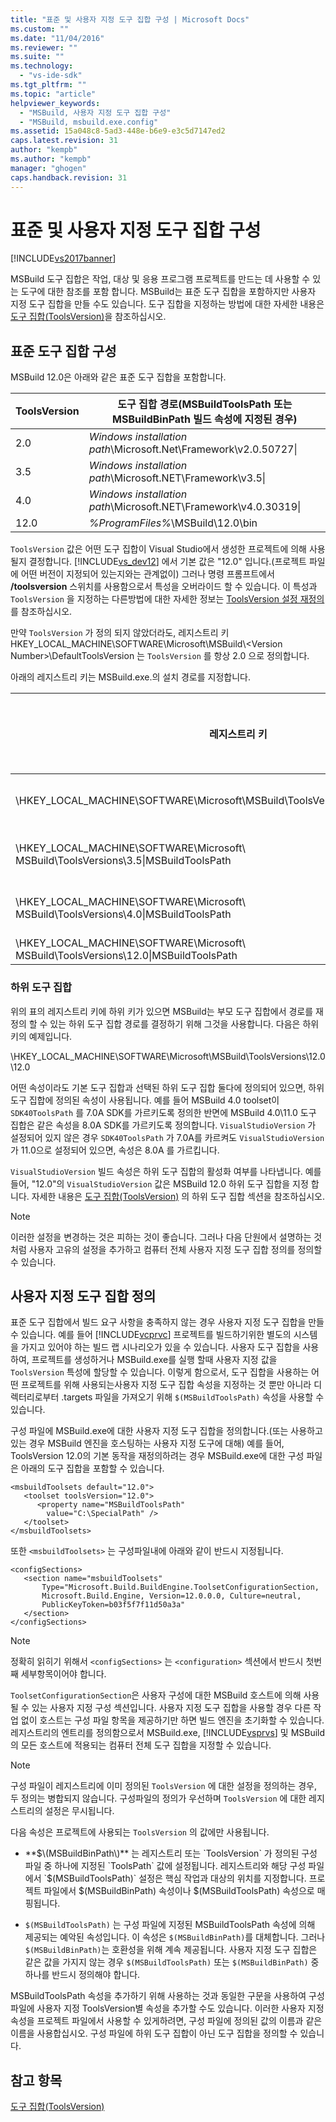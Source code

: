 ```yaml
---
title: "표준 및 사용자 지정 도구 집합 구성 | Microsoft Docs"
ms.custom: ""
ms.date: "11/04/2016"
ms.reviewer: ""
ms.suite: ""
ms.technology: 
  - "vs-ide-sdk"
ms.tgt_pltfrm: ""
ms.topic: "article"
helpviewer_keywords: 
  - "MSBuild, 사용자 지정 도구 집합 구성"
  - "MSBuild, msbuild.exe.config"
ms.assetid: 15a048c8-5ad3-448e-b6e9-e3c5d7147ed2
caps.latest.revision: 31
author: "kempb"
ms.author: "kempb"
manager: "ghogen"
caps.handback.revision: 31
---
```

# 표준 및 사용자 지정 도구 집합 구성
[!INCLUDE[vs2017banner](../code-quality/includes/vs2017banner.md)]

MSBuild 도구 집합은 작업, 대상 및 응용 프로그램 프로젝트를 만드는 데 사용할 수 있는 도구에 대한 참조를 포함 합니다.  MSBuild는 표준 도구 집합을 포함하지만 사용자 지정 도구 집합을 만들 수도 있습니다.  도구 집합을 지정하는 방법에 대한 자세한 내용은 [도구 집합\(ToolsVersion\)](../msbuild/msbuild-toolset-toolsversion.md)을 참조하십시오.  
  
## 표준 도구 집합 구성  
 MSBuild 12.0은 아래와 같은 표준 도구 집합을 포함합니다.  
  
|ToolsVersion|도구 집합 경로\(MSBuildToolsPath 또는 MSBuildBinPath 빌드 속성에 지정된 경우\)|  
|------------------|------------------------------------------------------------------|  
|2.0|*Windows installation path*\\Microsoft.Net\\Framework\\v2.0.50727\\|  
|3.5|*Windows installation path*\\Microsoft.NET\\Framework\\v3.5\\|  
|4.0|*Windows installation path*\\Microsoft.NET\\Framework\\v4.0.30319\\|  
|12.0|*%ProgramFiles%*\\MSBuild\\12.0\\bin|  
  
 `ToolsVersion` 값은 어떤 도구 집합이 Visual Studio에서 생성한 프로젝트에 의해 사용될지 결정합니다.   [!INCLUDE[vs_dev12](../data-tools/includes/vs_dev12_md.md)] 에서 기본 값은 "12.0" 입니다.\(프로젝트 파일에 어떤 버전이 지정되어 있는지와는 관계없이\) 그러나 명령 프롬프트에서 **\/toolsversion** 스위치를 사용함으로서 특성을 오버라이드 할 수 있습니다.  이 특성과 `ToolsVersion` 을 지정하는 다른방법에 대한 자세한 정보는 [ToolsVersion 설정 재정의](../msbuild/overriding-toolsversion-settings.md) 를 참조하십시오.  
  
 만약 `ToolsVersion` 가 정의 되지 않았더라도, 레지스트리 키 HKEY\_LOCAL\_MACHINE\\SOFTWARE\\Microsoft\\MSBuild\\\<Version Number\>\\DefaultToolsVersion 는 `ToolsVersion` 를 항상 2.0 으로 정의합니다.  
  
 아래의 레지스트리 키는 MSBuild.exe.의 설치 경로를 지정합니다.  
  
|레지스트리 키|키 이름|문자열 키 값|  
|-------------|----------|-------------|  
|\\HKEY\_LOCAL\_MACHINE\\SOFTWARE\\Microsoft\\MSBuild\\ToolsVersions\\2.0\\|MSBuildToolsPath|.NET Framework 2.0 Install Path|  
|\\HKEY\_LOCAL\_MACHINE\\SOFTWARE\\Microsoft\\ MSBuild\\ToolsVersions\\3.5\\|MSBuildToolsPath|.NET Framework 3.5 Install Path|  
|\\HKEY\_LOCAL\_MACHINE\\SOFTWARE\\Microsoft\\ MSBuild\\ToolsVersions\\4.0\\|MSBuildToolsPath|.NET Framework 4 Install Path|  
|\\HKEY\_LOCAL\_MACHINE\\SOFTWARE\\Microsoft\\ MSBuild\\ToolsVersions\\12.0\\|MSBuildToolsPath|MSBuild Install Path|  
  
### 하위 도구 집합  
 위의 표의 레지스트리 키에 하위 키가 있으면 MSBuild는 부모 도구 집합에서 경로를 재정의 할 수 있는 하위 도구 집합 경로를 결정하기 위해 그것을 사용합니다.  다음은 하위키의 예제입니다.  
  
 \\HKEY\_LOCAL\_MACHINE\\SOFTWARE\\Microsoft\\MSBuild\\ToolsVersions\\12.0\\12.0  
  
 어떤 속성이라도 기본 도구 집합과 선택된 하위 도구 집합 둘다에 정의되어 있으면, 하위 도구 집합에 정의된 속성이 사용됩니다.  예를 들어 MSBuild 4.0 toolset이 `SDK40ToolsPath` 를 7.0A SDK를 가르키도록 정의한 반면에 MSBuild 4.0\\11.0 도구 집합은 같은 속성을 8.0A SDK를 가르키도록 정의합니다.  `VisualStudioVersion` 가 설정되어 있지 않은 경우 `SDK40ToolsPath` 가 7.0A를 카르켜도 `VisualStudioVersion` 가 11.0으로 설정되어 있으면, 속성은 8.0A 를 가르킵니다.  
  
 `VisualStudioVersion` 빌드 속성은 하위 도구 집합의 활성화 여부를 나타냅니다.  예를 들어, "12.0"의 `VisualStudioVersion` 값은 MSBuild 12.0 하위 도구 집합을 지정 합니다.  자세한 내용은 [도구 집합\(ToolsVersion\)](../msbuild/msbuild-toolset-toolsversion.md) 의 하위 도구 집합 섹션을 참조하십시오.  
  
> [!NOTE]
>  이러한 설정을 변경하는 것은 피하는 것이 좋습니다.  그러나 다음 단원에서 설명하는 것처럼 사용자 고유의 설정을 추가하고 컴퓨터 전체 사용자 지정 도구 집합 정의를 정의할 수 있습니다.  
  
## 사용자 지정 도구 집합 정의  
 표준 도구 집합에서 빌드 요구 사항을 충족하지 않는 경우 사용자 지정 도구 집합을 만들 수 있습니다.  예를 들어 [!INCLUDE[vcprvc](../debugger/includes/vcprvc_md.md)] 프로젝트를 빌드하기위한 별도의 시스템을 가지고 있어야 하는 빌드 랩 시나리오가 있을 수 있습니다.  사용자 도구 집합을 사용하여, 프로젝트를 생성하거나 MSBuild.exe를 실행 할때 사용자 지정 값을 `ToolsVersion` 특성에 할당할 수 있습니다.  이렇게 함으로서, 도구 집합을 사용하는 어떤 프로젝트를 위해 사용되는사용자 지정 도구 집합 속성을 지정하는 것 뿐만 아니라 디렉터리로부터 .targets 파일을 가져오기 위해 `$(MSBuildToolsPath)` 속성을 사용할 수 있습니다.  
  
 구성 파일에 MSBuild.exe에 대한 사용자 지정 도구 집합을 정의합니다.\(또는 사용하고있는 경우 MSBuild 엔진을 호스팅하는 사용자 지정 도구에 대해\)  예를 들어, ToolsVersion 12.0의 기본 동작을 재정의하려는 경우 MSBuild.exe에 대한 구성 파일은 아래의 도구 집합을 포함할 수 있습니다.  
  
```  
<msbuildToolsets default="12.0">  
   <toolset toolsVersion="12.0">  
      <property name="MSBuildToolsPath"   
        value="C:\SpecialPath" />  
   </toolset>  
</msbuildToolsets>  
```  
  
 또한 `<msbuildToolsets>` 는 구성파일내에 아래와 같이 반드시 지정됩니다.  
  
```  
<configSections>  
   <section name="msbuildToolsets"         
       Type="Microsoft.Build.BuildEngine.ToolsetConfigurationSection,   
       Microsoft.Build.Engine, Version=12.0.0.0, Culture=neutral,   
       PublicKeyToken=b03f5f7f11d50a3a"  
   </section>  
</configSections>  
```  
  
> [!NOTE]
>  정확히 읽히기 위해서 `<configSections>` 는 `<configuration>` 섹션에서 반드시 첫번째 세부항목이어야 합니다.  
  
 `ToolsetConfigurationSection`은 사용자 구성에 대한 MSBuild 호스트에 의해 사용될 수 있는 사용자 지정 구성 섹션입니다.  사용자 지정 도구 집합을 사용할 경우 다른 작업 없이 호스트는 구성 파일 항목을 제공하기만 하면 빌드 엔진을 초기화할 수 있습니다.  레지스트리의 엔트리를 정의함으로서 MSBuild.exe, [!INCLUDE[vsprvs](../code-quality/includes/vsprvs_md.md)] 및 MSBuild의 모든 호스트에 적용되는 컴퓨터 전체 도구 집합을 지정할 수 있습니다.  
  
> [!NOTE]
>  구성 파일이 레지스트리에 이미 정의된 `ToolsVersion` 에 대한 설정을 정의하는 경우, 두 정의는 병합되지 않습니다.  구성파일의 정의가 우선하며 `ToolsVersion` 에 대한 레지스트리의 설정은 무시됩니다.  
  
 다음 속성은 프로젝트에 사용되는 `ToolsVersion` 의 값에만 사용됩니다.  
  
-   **$\(MSBuildBinPath\)** 는 레지스트리 또는 `ToolsVersion` 가 정의된 구성 파일 중 하나에 지정된 `ToolsPath` 값에 설정됩니다.  레지스트리와 해당 구성 파일에서 `$(MSBuildToolsPath)` 설정은 핵심 작업과 대상의 위치를 지정합니다.  프로젝트 파일에서 $\(MSBuildBinPath\) 속성이나 $\(MSBuildToolsPath\) 속성으로 매핑됩니다.  
  
-   `$(MSBuildToolsPath)` 는 구성 파일에 지정된 MSBuildToolsPath 속성에 의해 제공되는 예악된 속성입니다. 이 속성은 `$(MSBuildBinPath)`를 대체합니다.  그러나 `$(MSBuildBinPath)`는 호환성을 위해 계속 제공됩니다. 사용자 지정 도구 집합은 같은 값을 가지지 않는 경우 `$(MSBuildToolsPath)` 또는 `$(MSBuildBinPath)` 중 하나를 반드시 정의해야 합니다.  
  
 MSBuildToolsPath 속성을 추가하기 위해 사용하는 것과 동일한 구문을 사용하여 구성 파일에 사용자 지정 ToolsVersion별 속성을 추가할 수도 있습니다.  이러한 사용자 지정 속성을 프로젝트 파일에서 사용할 수 있게하려면, 구성 파일에 정의된 값의 이름과 같은 이름을 사용합십시오.  구성 파일에 하위 도구 집합이 아닌 도구 집합을 정의할 수 있습니다.  
  
## 참고 항목  
 [도구 집합\(ToolsVersion\)](../msbuild/msbuild-toolset-toolsversion.md)